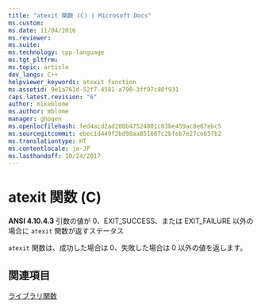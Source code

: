 ```yaml
---
title: "atexit 関数 (C) | Microsoft Docs"
ms.custom: 
ms.date: 11/04/2016
ms.reviewer: 
ms.suite: 
ms.technology: cpp-language
ms.tgt_pltfrm: 
ms.topic: article
dev_langs: C++
helpviewer_keywords: atexit function
ms.assetid: 9e1a761d-52f7-4581-a790-3ff97c80f931
caps.latest.revision: "6"
author: mikeblome
ms.author: mblome
manager: ghogen
ms.openlocfilehash: fed4acd2ad200b47524801c83be459ac8e07ebc5
ms.sourcegitcommit: ebec1d449f2bd98aa851667c2bfeb7e27ce657b2
ms.translationtype: HT
ms.contentlocale: ja-JP
ms.lasthandoff: 10/24/2017
---
```

# <a name="atexit-function-c"></a>atexit 関数 (C)
**ANSI 4.10.4.3** 引数の値が 0、EXIT_SUCCESS、または EXIT_FAILURE 以外の場合に `atexit` 関数が返すステータス  
  
 `atexit` 関数は、成功した場合は 0、失敗した場合は 0 以外の値を返します。  
  
## <a name="see-also"></a>関連項目  
 [ライブラリ関数](../c-language/library-functions.md)